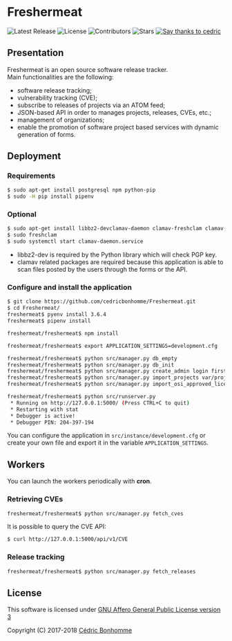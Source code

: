 # Freshermeat

![Latest Release](https://img.shields.io/github/release/cedricbonhomme/Freshermeat.svg?style=flat-square)
![License](https://img.shields.io/github/license/cedricbonhomme/Freshermeat.svg?style=flat-square)
![Contributors](https://img.shields.io/github/contributors/cedricbonhomme/Freshermeat.svg?style=flat-square)
![Stars](https://img.shields.io/github/stars/cedricbonhomme/Freshermeat.svg?style=flat-square)
[![Say thanks to cedric](https://img.shields.io/badge/SayThanks.io-%E2%98%BC-1EAEDB.svg?style=flat-square)](https://saythanks.io/to/cedricbonhomme)


## Presentation

Freshermeat is an open source software release tracker.  
Main functionalities are the following:

- software release tracking;
- vulnerability tracking (CVE);
- subscribe to releases of projects via an ATOM feed;
- JSON-based API in order to manages projects, releases, CVEs, etc.;
- management of organizations;
- enable the promotion of software project based services with dynamic
  generation of forms.


## Deployment

### Requirements

```bash
$ sudo apt-get install postgresql npm python-pip
$ sudo -H pip install pipenv
```

### Optional

```bash
$ sudo apt-get install libbz2-devclamav-daemon clamav-freshclam clamav-unofficial-sigs
$ sudo freshclam
$ sudo systemctl start clamav-daemon.service
```

* libbz2-dev is required by the Python library which will check PGP key.
* clamav related packages are required because this application is able to scan
  files posted by the users through the forms or the API.

### Configure and install the application

```bash
$ git clone https://github.com/cedricbonhomme/Freshermeat.git
$ cd Freshermeat/
freshermeat$ pyenv install 3.6.4
freshermeat$ pipenv install

freshermeat/freshermeat$ npm install

freshermeat/freshermeat$ export APPLICATION_SETTINGS=development.cfg

freshermeat/freshermeat$ python src/manager.py db_empty
freshermeat/freshermeat$ python src/manager.py db_init
freshermeat/freshermeat$ python src/manager.py create_admin login firstname.lastname@example.org your-password
freshermeat/freshermeat$ python src/manager.py import_projects var/projects.json
freshermeat/freshermeat$ python src/manager.py import_osi_approved_licenses

freshermeat/freshermeat$ python src/runserver.py
 * Running on http://127.0.0.1:5000/ (Press CTRL+C to quit)
 * Restarting with stat
 * Debugger is active!
 * Debugger PIN: 204-397-194
```

You can configure the application in ``src/instance/development.cfg`` or create
your own file and export it in the variable ``APPLICATION_SETTINGS``.


## Workers

You can launch the workers periodically with __cron__.

### Retrieving CVEs

```bash
freshermeat/freshermeat$ python src/manager.py fetch_cves
```

It is possible to query the CVE API:

```bash
$ curl http://127.0.0.1:5000/api/v1/CVE
```

### Release tracking

```bash
freshermeat/freshermeat$ python src/manager.py fetch_releases
```


## License

This software is licensed under
[GNU Affero General Public License version 3](https://www.gnu.org/licenses/agpl-3.0.html)

Copyright (C) 2017-2018 [Cédric Bonhomme](https://www.cedricbonhomme.org)
